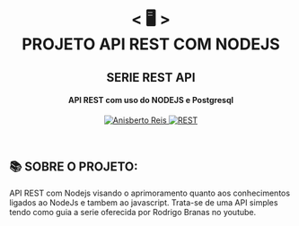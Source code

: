 <h1 align="center">
    < 🖥️ > <br>
PROJETO API REST COM NODEJS
</h1>
    <h2 align="center">
    SERIE REST API
    </h2>
<h4 align="center">
API REST com uso do NODEJS e Postgresql
</h4>
<p align="center">
  <a href="https://github.com/anisberto">
    <img alt="Anisberto Reis" src="https://img.shields.io/badge/Anisberto Reis-DEV-blue">
  </a>
    <a href="https://www.youtube.com/watch?v=Eb9I8KNhYdU&list=RDCMUCkqOofjb7nl6V8vXrIbGtiQ&index=1">
    <img alt="REST" src="https://img.shields.io/badge/REST-BRANAS-RED">
  </a>
</p>
<br>
    
## 📚 SOBRE O PROJETO: 
    
API REST com Nodejs visando o aprimoramento quanto aos conhecimentos ligados ao NodeJs e tambem ao javascript.
Trata-se de uma API simples tendo como guia a serie oferecida por Rodrigo Branas no youtube.
